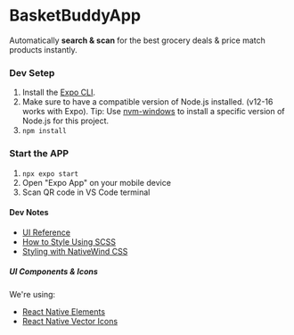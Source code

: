 # BasketBuddyApp
Automatically **search & scan** for the best grocery deals & price match products instantly.

### Dev Setep
1. Install the [Expo CLI](https://docs.expo.dev/get-started/installation/).
2. Make sure to have a compatible version of Node.js installed. (v12-16 works with Expo). Tip: Use [nvm-windows](https://github.com/coreybutler/nvm-windows/releases) to install a specific version of Node.js for this project.
2. `npm install`

### Start the APP
1. `npx expo start`
2. Open "Expo App" on your mobile device
3. Scan QR code in VS Code terminal


#### Dev Notes
- [UI Reference](https://www.figma.com/file/2L03rH8McQDBqTEaFqbwyR/Basket-Buddy-Wireframes?node-id=0%3A1&t=EMs5kywBakW3hjKz-0)
- [How to Style Using SCSS](https://blog.logrocket.com/sass-react-native-guide/)
- [Styling with NativeWind CSS](https://www.nativewind.dev/)

##### UI Components & Icons
We're using:
- [React Native Elements](https://reactnativeelements.com/docs/components/button)
- [React Native Vector Icons](https://oblador.github.io/react-native-vector-icons/)
